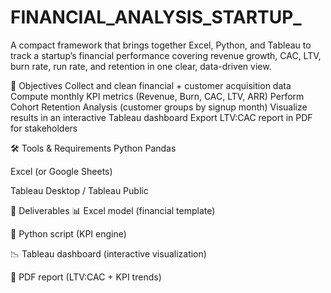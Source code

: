 # FINANCIAL_ANALYSIS_STARTUP_
A compact framework that brings together Excel, Python, and Tableau to track a startup’s financial performance covering revenue growth, CAC, LTV, burn rate, run rate, and retention in one clear, data-driven view.

🎯 Objectives
Collect and clean financial + customer acquisition data
Compute monthly KPI metrics (Revenue, Burn, CAC, LTV, ARR)
Perform Cohort Retention Analysis (customer groups by signup month)
Visualize results in an interactive Tableau dashboard
Export LTV:CAC report in PDF for stakeholders

🛠️ Tools & Requirements
Python Pandas

Excel (or Google Sheets)

Tableau Desktop / Tableau Public

📌 Deliverables
📊 Excel model (financial template)

🐍 Python script (KPI engine)

📉 Tableau dashboard (interactive visualization)

📑 PDF report (LTV:CAC + KPI trends)
